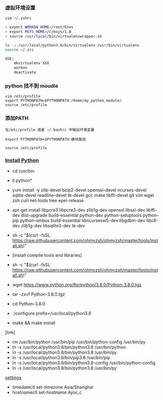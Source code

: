 
### 虚拟环境设置
```sh
vim ~/.zshrc

> export WORKON_HOME=/root/Envs
> export MSYS_HOME=/c/msys/1.0
> source /usr/local/bin/virtualenvwrapper.sh

ln -s /usr/local/python3.8/bin/virtualenv /usr/bin/virtualenv
source ~/.zrc

USE:
    mkvirtualenv XXX
    workon
    deactivate
```

### python 找不到 moudle

```shell
vim /etc/profile 
export PYTHONPATH=$PYTHONPATH:/home/my_python_module/
source /etc/profile 
```

### 添加PATH
```shell
在/etc/profile 或者 ~/.bashrc 中输出环境变量
    
export PYTHONPATH=$PYTHONPATH:模块路径
    
source /etc/profile
```

### [Install Python](https://segmentfault.com/a/1190000015628625)
- cd /usr/bin
- ll python*

- yum install -y zlib-devel bzip2-devel openssl-devel ncurses-devel sqlite-devel readline-devel tk-devel gcc make libffi-devel  git vim wget zsh curl net-tools tree epel-release 


- apt-get install libpcre3 libpcre3-dev zlib1g-dev openssl libssl-dev  libffi-dev  dist-upgrade  build-essential python-dev python-setuptools python-pip python-smbus build-essential libncursesw5-dev libgdbm-dev libc6-dev zlib1g-dev libsqlite3-dev tk-dev 

- sh -c "$(curl -fsSL https://raw.githubusercontent.com/ohmyzsh/ohmyzsh/master/tools/install.sh)"

- [install compile tools and libraries]

- sh -c "$(curl -fsSL https://raw.githubusercontent.com/ohmyzsh/ohmyzsh/master/tools/install.sh)"


- wget https://www.python.org/ftp/python/3.8.0/Python-3.8.0.tgz
- tar -zxvf Python-3.8.0.tgz
- cd Python-3.8.0
- ./configure prefix=/usr/local/python3.8
- make && make install

[link]
- rm /usr/bin/python /usr/bin/pip /usr/bin/python-config /usr/bin/py
- ln -s /usr/local/python3.8/bin/python3.8 /usr/bin/python 
- ln -s /usr/local/python3.8/bin/python3.8 /usr/bin/py
- ln -s /usr/local/python3.8/bin/pip3.8 /usr/bin/pip
- ln -s /usr/local/python3.8/bin/python3.8-config /usr/bin/python-config
- ln -s /usr/local/python3.8/bin/python3.8 /usr/bin/py
  

[settings](http://www.ruanyifeng.com/blog/2016/03/systemd-tutorial-commands.html)
- timedatectl set-timezone Asia/Shanghai
- hostnamectl set-hostname Ayixi_c